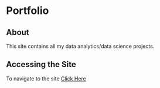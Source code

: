 # Portfolio

## About
This site contains all my data analytics/data science projects.

## Accessing the Site

To navigate to the site [Click Here](https://georgeselkassouf.github.io/portfolio)
